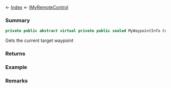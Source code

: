 ← [Index](Api-Index) ← [IMyRemoteControl](Sandbox.ModAPI.Ingame.IMyRemoteControl)

### Summary

```csharp
private public abstract virtual private public sealed MyWaypointInfo CurrentWaypoint
```

Gets the current target waypoint

### Returns

### Example

### Remarks


